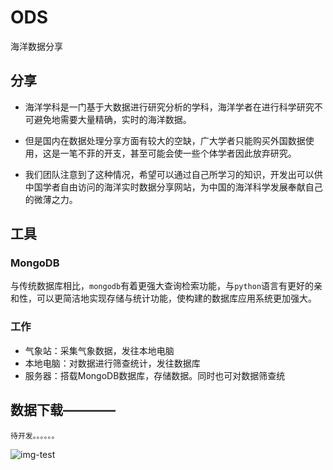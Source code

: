 # ODS
海洋数据分享
## 分享
- 海洋学科是一门基于大数据进行研究分析的学科，海洋学者在进行科学研究不可避免地需要大量精确，实时的海洋数据。

- 但是国内在数据处理分享方面有较大的空缺，广大学者只能购买外国数据使用，这是一笔不菲的开支，甚至可能会使一些个体学者因此放弃研究。
- 我们团队注意到了这种情况，希望可以通过自己所学习的知识，开发出可以供中国学者自由访问的海洋实时数据分享网站，为中国的海洋科学发展奉献自己的微薄之力。

## 工具
### MongoDB
与传统数据库相比，`mongodb`有着更强大查询检索功能，与`python`语言有更好的亲和性，可以更简洁地实现存储与统计功能，使构建的数据库应用系统更加强大。

### 工作
* 气象站：采集气象数据，发往本地电脑
* 本地电脑：对数据进行筛查统计，发往数据库
* 服务器：搭载MongoDB数据库，存储数据。同时也可对数据筛查统

## 数据下载————

~~~
待开发。。。。。。
~~~
![img-test](http://qnqn0qylz.hn-bkt.clouddn.com/IMG20191202171058.jpg)